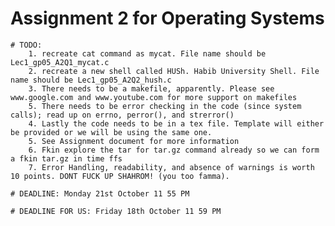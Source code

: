 # Assignment 2 for Operating Systems

	# TODO: 
		1. recreate cat command as mycat. File name should be Lec1_gp05_A2Q1_mycat.c
		2. recreate a new shell called HUSh. Habib University Shell. File name should be Lec1_gp05_A2Q2_hush.c
		3. There needs to be a makefile, apparently. Please see www.google.com and www.youtube.com for more support on makefiles
		5. There needs to be error checking in the code (since system calls); read up on errno, perror(), and strerror()
		4. Lastly the code needs to be in a tex file. Template will either be provided or we will be using the same one. 
		5. See Assignment document for more information 
		6. Fkin explore the tar for tar.gz command already so we can form a fkin tar.gz in time ffs
		7. Error Handling, readability, and absence of warnings is worth 10 points. DONT FUCK UP SHAHROM! (you too famma). 

	# DEADLINE: Monday 21st October 11 55 PM

	# DEADLINE FOR US: Friday 18th October 11 59 PM
